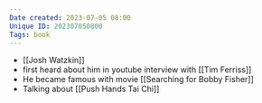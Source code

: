 ```yaml
---
Date created: 2023-07-05 08:00
Unique ID: 202307050800
Tags: book
---
```

- [[Josh Watzkin]]
- first heard about him in youtube interview with [[Tim Ferriss]]
- He became famous with movie [[Searching for Bobby Fisher]]
- Talking about [[Push Hands Tai Chi]]
